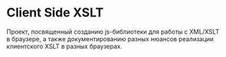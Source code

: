 Client Side XSLT
================

Проект, посвященный созданию js-библиотеки для работы с XML/XSLT в браузере,
а также документированию разных нюансов реализации клиентского XSLT в разных браузерах.

